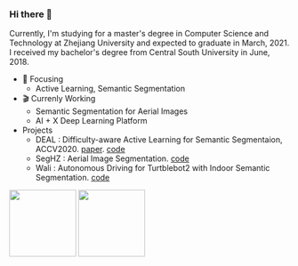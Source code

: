 ### Hi there 👋

Currently, I'm studying for a master's degree in Computer Science and Technology at Zhejiang University and expected to graduate in March, 2021. I received my bachelor's degree from Central South University in June, 2018.

- :dart: Focusing
  - Active Learning, Semantic Segmentation
- :clapper: Currenly Working 
  - Semantic Segmentation for Aerial Images
  - AI + X Deep Learning Platform
- Projects
  - DEAL : Difficulty-aware Active Learning for Semantic Segmentaion, ACCV2020. [paper](https://openaccess.thecvf.com/content/ACCV2020/html/Xie_DEAL_Difficulty-aware_Active_Learning_for_Semantic_Segmentation_ACCV_2020_paper.html). [code](https://github.com/Shuai-Xie/DEAL)
  - SegHZ : Aerial Image Segmentation. [code](https://github.com/Shuai-Xie/SegHZ)
  - Wali : Autonomous Driving for Turtblebot2 with Indoor Semantic Segmentation. [code](https://github.com/Shuai-Xie/Wali-turtlebot)


<p float="left">
  <img height="120" align="center" src="https://github-readme-stats.vercel.app/api?username=shuai-xie&show_icons=true&include_all_commits=true&count_private=true&hide=contribs,prs&theme=vue" />
  <img height="120" align="center" src="https://github-readme-stats.vercel.app/api/top-langs/?username=shuai-xie&&layout=compact&theme=vue" />
</p>



<!--
**Shuai-Xie/Shuai-Xie** is a ✨ _special_ ✨ repository because its `README.md` (this file) appears on your GitHub profile.

Here are some ideas to get you started:

- 🔭 I’m currently working on ...
- 🌱 I’m currently learning ...
- 👯 I’m looking to collaborate on ...
- 🤔 I’m looking for help with ...
- 💬 Ask me about ...
- 📫 How to reach me: ...
- 😄 Pronouns: ...
- ⚡ Fun fact: ...
-->

